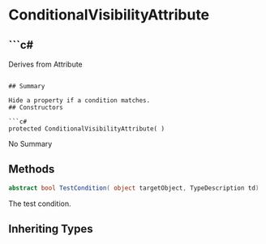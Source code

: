 # ConditionalVisibilityAttribute

## ```c#
Derives from Attribute
```

## Summary

Hide a property if a condition matches.
## Constructors

```c#
protected ConditionalVisibilityAttribute( ) 
```
No Summary
## Methods

```c#
abstract bool TestCondition( object targetObject, TypeDescription td) 
```
The test condition.
## Inheriting Types

